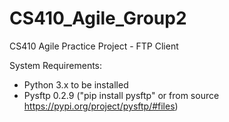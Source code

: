 # CS410_Agile_Group2
CS410 Agile Practice Project - FTP Client


System Requirements:
- Python 3.x to be installed
- Pysftp 0.2.9 ("pip install pysftp" or from source https://pypi.org/project/pysftp/#files)
